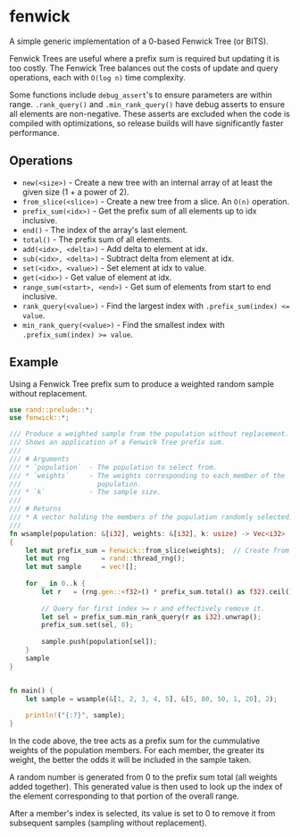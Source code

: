 # fenwick

A simple generic implementation of a 0-based Fenwick Tree (or BITS).

Fenwick Trees are useful where a prefix sum is required but updating it is too 
costly. The Fenwick Tree balances out the costs of update and query operations,
each with `O(log n)` time complexity.

Some functions include `debug_assert`'s to ensure parameters are within range.
`.rank_query()` and `.min_rank_query()` have debug asserts to ensure all 
elements are non-negative. These asserts are excluded when the code is compiled 
with optimizations, so release builds will have significantly faster 
performance.

## Operations

 * `new(<size>)` - Create a new tree with an internal array of at least the 
 given size (1 + a power of 2).
 * `from_slice(<slice>)` - Create a new tree from a slice. An `O(n)` operation.
 * `prefix_sum(<idx>)` - Get the prefix sum of all elements up to idx inclusive.
 * `end()` - The index of the array's last element.
 * `total()` - The prefix sum of all elements.
 * `add(<idx>, <delta>)` - Add delta to element at idx.
 * `sub(<idx>, <delta>)` - Subtract delta from element at idx.
 * `set(<idx>, <value>)` - Set element at idx to value.
 * `get(<idx>)` - Get value of element at idx.
 * `range_sum(<start>, <end>)` - Get sum of elements from start to end 
 inclusive.
 * `rank_query(<value>)` - Find the largest index with 
 `.prefix_sum(index) <= value`.
 * `min_rank_query(<value>)` - Find the smallest index with 
 `.prefix_sum(index) >= value`.
 
## Example

Using a Fenwick Tree prefix sum to produce a weighted random sample without
replacement.

```rust
use rand::prelude::*;
use fenwick::*;

/// Produce a weighted sample from the population without replacement. 
/// Shows an application of a Fenwick Tree prefix sum.
///
/// # Arguments
/// * `population`  - The population to select from.
/// * `weights`     - The weights corresponding to each member of the 
///                   population.
/// * `k`           - The sample size.
///
/// # Returns
/// * A vector holding the members of the population randomly selected.
///
fn wsample(population: &[i32], weights: &[i32], k: usize) -> Vec<i32>
{
    let mut prefix_sum = Fenwick::from_slice(weights);  // Create from slice.
    let mut rng        = rand::thread_rng();
    let mut sample     = vec![];
    
    for _ in 0..k {
        let r   = (rng.gen::<f32>() * prefix_sum.total() as f32).ceil();
        
        // Query for first index >= r and effectively remove it.
        let sel = prefix_sum.min_rank_query(r as i32).unwrap();
        prefix_sum.set(sel, 0);
        
        sample.push(population[sel]);
    }
    sample
}


fn main() {
    let sample = wsample(&[1, 2, 3, 4, 5], &[5, 80, 50, 1, 20], 2);
    
    println!("{:?}", sample);
}
```
 
In the code above, the tree acts as a prefix sum for the cummulative weights
of the population members. For each member, the greater its weight, the better
the odds it will be included in the sample taken.

A random number is generated from 0 to the prefix sum total (all weights added
together). This generated value is then used to look up the index of the element 
corresponding to that portion of the overall range.

After a member's index is selected, its value is set to 0 to remove it from 
subsequent samples (sampling without replacement).
 
